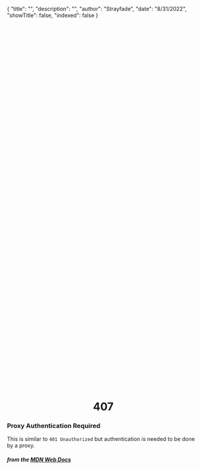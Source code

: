 {
"title": "",
"description": "",
"author": "Strayfade",
"date": "8/31/2022",
"showTitle": false,
"indexed": false
}

<p style="margin-right: auto; margin-left: auto; width: max-content; margin-top: 25vh; opacity: 0.5;"></p>
<h1 style="margin-right: auto; margin-left: auto; width: max-content; margin-top: 3px;">407</h1>

### Proxy Authentication Required

This is similar to `401 Unauthorized` but authentication is needed to be done by a proxy.

#### _from the [MDN Web Docs](https://developer.mozilla.org/en-US/docs/Web/HTTP/Status)_
